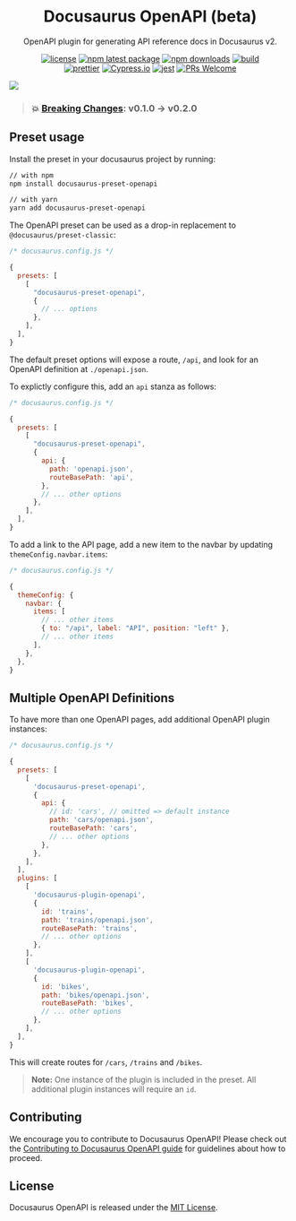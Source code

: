 <h1 align="center">Docusaurus OpenAPI (beta)</h1>

<div align="center">

OpenAPI plugin for generating API reference docs in Docusaurus v2.

[![license](https://img.shields.io/badge/license-MIT-blue.svg)](https://github.com/cloud-annotations/docusaurus-plugin-openapi/blob/HEAD/LICENSE)
[![npm latest package](https://img.shields.io/npm/v/docusaurus-preset-openapi/latest.svg)](https://www.npmjs.com/package/docusaurus-preset-openapi)
[![npm downloads](https://img.shields.io/npm/dm/docusaurus-plugin-openapi.svg)](https://www.npmjs.com/package/docusaurus-preset-openapi)
[![build](https://github.com/cloud-annotations/docusaurus-plugin-openapi/actions/workflows/validate.yaml/badge.svg)](https://github.com/cloud-annotations/docusaurus-plugin-openapi/actions/workflows/validate.yaml)
<br/>
[![prettier](https://img.shields.io/badge/code_style-prettier-ff69b4.svg)](https://github.com/prettier/prettier)
[![Cypress.io](https://img.shields.io/badge/tested%20with-Cypress-04C38E.svg)](https://www.cypress.io/)
[![jest](https://jestjs.io/img/jest-badge.svg)](https://github.com/facebook/jest)
[![PRs Welcome](https://img.shields.io/badge/PRs-welcome-brightgreen.svg)](https://github.com/cloud-annotations/docusaurus-plugin-openapi/blob/HEAD/CONTRIBUTING.md#pull-requests)

</div>

<p align="center">

![](https://user-images.githubusercontent.com/4212769/85324376-b9e3d900-b497-11ea-9765-c42a8ad1ff61.png)

</p>

> ### 💥 [Breaking Changes](https://github.com/cloud-annotations/docusaurus-plugin-openapi/releases/tag/v0.2.0): v0.1.0 -> v0.2.0

## Preset usage

Install the preset in your docusaurus project by running:

```sh
// with npm
npm install docusaurus-preset-openapi

// with yarn
yarn add docusaurus-preset-openapi
```

The OpenAPI preset can be used as a drop-in replacement to `@docusaurus/preset-classic`:

```js
/* docusaurus.config.js */

{
  presets: [
    [
      "docusaurus-preset-openapi",
      {
        // ... options
      },
    ],
  ],
}
```

The default preset options will expose a route, `/api`, and look for an OpenAPI definition at `./openapi.json`.

To explictly configure this, add an `api` stanza as follows:

```js
/* docusaurus.config.js */

{
  presets: [
    [
      "docusaurus-preset-openapi",
      {
        api: {
          path: 'openapi.json',
          routeBasePath: 'api',
        },
        // ... other options
      },
    ],
  ],
}
```

To add a link to the API page, add a new item to the navbar by updating `themeConfig.navbar.items`:

```js
/* docusaurus.config.js */

{
  themeConfig: {
    navbar: {
      items: [
        // ... other items
        { to: "/api", label: "API", position: "left" },
        // ... other items
      ],
    },
  },
}
```

## Multiple OpenAPI Definitions

To have more than one OpenAPI pages, add additional OpenAPI plugin instances:

```js
/* docusaurus.config.js */

{
  presets: [
    [
      'docusaurus-preset-openapi',
      {
        api: {
          // id: 'cars', // omitted => default instance
          path: 'cars/openapi.json',
          routeBasePath: 'cars',
          // ... other options
        },
      },
    ],
  ],
  plugins: [
    [
      'docusaurus-plugin-openapi',
      {
        id: 'trains',
        path: 'trains/openapi.json',
        routeBasePath: 'trains',
        // ... other options
      },
    ],
    [
      'docusaurus-plugin-openapi',
      {
        id: 'bikes',
        path: 'bikes/openapi.json',
        routeBasePath: 'bikes',
        // ... other options
      },
    ],
  ],
}
```

This will create routes for `/cars`, `/trains` and `/bikes`.

> **Note:** One instance of the plugin is included in the preset. All additional plugin instances will require an `id`.

## Contributing

We encourage you to contribute to Docusaurus OpenAPI! Please check out the
[Contributing to Docusaurus OpenAPI guide](https://github.com/cloud-annotations/docusaurus-plugin-openapi/blob/main/CONTRIBUTING.md) for guidelines about how to proceed.

## License

Docusaurus OpenAPI is released under the [MIT License](https://opensource.org/licenses/MIT).
